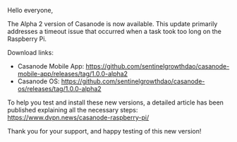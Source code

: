 Hello everyone,

The Alpha 2 version of Casanode is now available.
This update primarily addresses a timeout issue that occurred when a task took too long on the Raspberry Pi.

Download links:
- Casanode Mobile App: https://github.com/sentinelgrowthdao/casanode-mobile-app/releases/tag/1.0.0-alpha2
- Casanode OS: https://github.com/sentinelgrowthdao/casanode-os/releases/tag/1.0.0-alpha2


To help you test and install these new versions, a detailed article has been published explaining all the necessary steps: https://www.dvpn.news/casanode-raspberry-pi/

Thank you for your support, and happy testing of this new version!